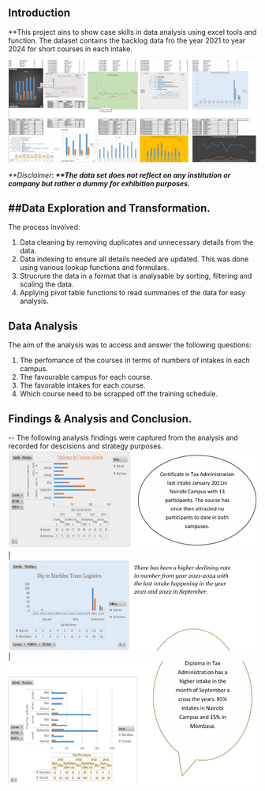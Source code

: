 ## Introduction

**This project ains to show case skills in data analysis using excel tools and function.
The dataset contains the backlog data fro the year 2021 to year 2024 for short courses in each intake.

![](00.jpg)

_**Disclaimer_**: _**The data set does not reflect on any institution or company but rather a dummy for exhibition purposes._**

##Data Exploration and Transformation.
--
The process involved:
1. Data cleaning by removing duplicates and unnecessary details from the data.
2. Data indexing to ensure all details needed are updated. This was done using various lookup functions and formulars.
3. Strucrure the data in a format that is analysable by sorting, filtering and scaling the data.
4. Applying pivot table functions to read summaries of the data for easy analysis.

   
## Data Analysis
The aim of the analysis was to access and answer the following questions:
1. The perfomance of the courses in terms of numbers of intakes in each campus.
2. The favourable campus for each course.
3. The favorable intakes for each course.
4. Which course need to be scrapped off the training schedule.

## Findings & Analysis and Conclusion.
--
The following analysis findings were captured from the analysis and recorded for descisions and strategy purposes.
![](11.jpg)|![](22.jpg)|![](33.jpg)




